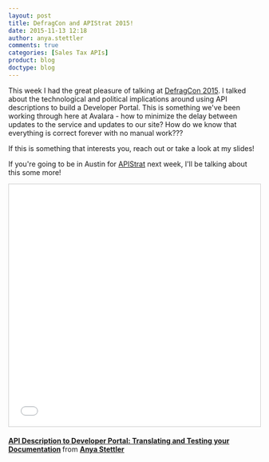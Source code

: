 ```yaml
---
layout: post
title: DefragCon and APIStrat 2015!
date: 2015-11-13 12:18
author: anya.stettler
comments: true
categories: [Sales Tax APIs]
product: blog
doctype: blog
---
```

This week I had the great pleasure of talking at <a href="http://defragcon.com/">DefragCon 2015</a>. I talked about the technological and political implications around using API descriptions to build a Developer Portal. This is something we've been working through here at Avalara - how to minimize the delay between updates to the service and updates to our site? How do we know that everything is correct forever with no manual work???

If this is something that interests you, reach out or take a look at my slides!

If you're going to be in Austin for <a href="http://austin2015.apistrat.com/">APIStrat</a> next week, I'll be talking about this some more!

<iframe src="//www.slideshare.net/slideshow/embed_code/key/CM0pERuspeevIN" width="595" height="485" frameborder="0" marginwidth="0" marginheight="0" scrolling="no" style="border:1px solid #CCC; border-width:1px; margin-bottom:5px; max-width: 100%;" allowfullscreen> </iframe> 

<strong><a href="//www.slideshare.net/AnyaStettler/api-description-to-developer-portal-translating-and-testing-your-documentation">API Description to Developer Portal: Translating and Testing your Documentation</a> </strong> from <strong><a href="//www.slideshare.net/AnyaStettler">Anya Stettler</a></strong>
